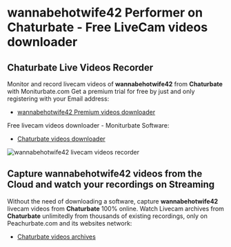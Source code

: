 # wannabehotwife42 Performer on Chaturbate - Free LiveCam videos downloader

## Chaturbate Live Videos Recorder

Monitor and record livecam videos of **wannabehotwife42** from **Chaturbate** with Moniturbate.com
Get a premium trial for free by just and only registering with your Email address:
* [wannabehotwife42 Premium videos downloader](https://moniturbate.com/request-demo-licence-key.html)

Free livecam videos downloader - Moniturbate Software:
* [Chaturbate videos downloader](https://moniturbate.com/moniturbate-download-software.html)

![wannabehotwife42 livecam videos recorder](https://peachurnet.com/templates/moniturbate-software.png)


## Capture wannabehotwife42 videos from the Cloud and watch your recordings on Streaming

Without the need of downloading a software, capture **wannabehotwife42** livecam videos from **Chaturbate** 100% online.
Watch Livecam archives from **Chaturbate** unlimitedly from thousands of existing recordings, only on Peachurbate.com and its websites network:
* [Chaturbate videos archives](https://peachurnet.com/)